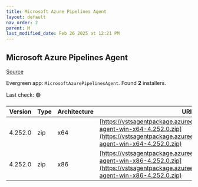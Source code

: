 ```yaml
---
title: Microsoft Azure Pipelines Agent
layout: default
nav_order: 2
parent: M
last_modified_date: Feb 26 2025 at 12:21 PM
---
```


## Microsoft Azure Pipelines Agent

[Source](https://learn.microsoft.com/en-au/azure/devops/pipelines/agents/agents)

Evergreen app: `MicrosoftAzurePipelinesAgent`. Found **2** installers.

Last check: 🟢

| Version | Type | Architecture | URI                                                                                                                                                                        |
| ------- | ---- | ------------ | -------------------------------------------------------------------------------------------------------------------------------------------------------------------------- |
| 4.252.0 | zip  | x64          | [https://vstsagentpackage.azureedge.net/agent/4.252.0/vsts-agent-win-x64-4.252.0.zip](https://vstsagentpackage.azureedge.net/agent/4.252.0/vsts-agent-win-x64-4.252.0.zip) |
| 4.252.0 | zip  | x86          | [https://vstsagentpackage.azureedge.net/agent/4.252.0/vsts-agent-win-x86-4.252.0.zip](https://vstsagentpackage.azureedge.net/agent/4.252.0/vsts-agent-win-x86-4.252.0.zip) |
